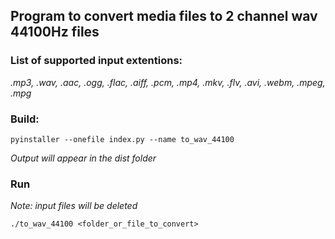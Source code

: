 ## Program to convert media files to 2 channel wav 44100Hz files

### List of supported input extentions:  
*.mp3, .wav, .aac, .ogg, .flac, .aiff, .pcm, .mp4, .mkv, .flv, .avi, .webm, .mpeg, .mpg*

### Build:
`pyinstaller --onefile index.py --name to_wav_44100`  

*Output will appear in the dist folder*

### Run
*Note: input files will be deleted*  

`./to_wav_44100 <folder_or_file_to_convert>`
